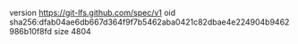 version https://git-lfs.github.com/spec/v1
oid sha256:dfab04ae6db667d364f9f7b5462aba0421c82dbae4e224904b9462986b10f8fd
size 4804
